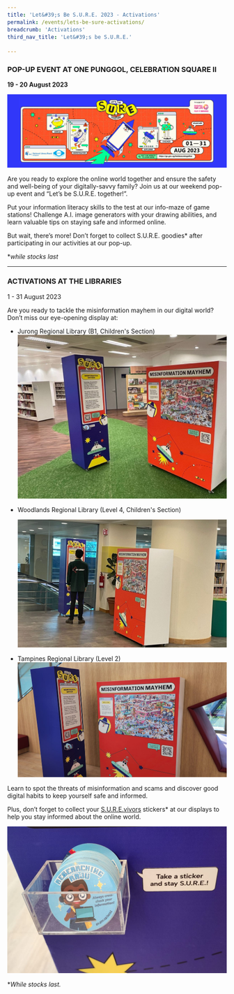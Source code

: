 ```yaml
---
title: 'Let&#39;s Be S.U.R.E. 2023 - Activations'
permalink: /events/lets-be-sure-activations/
breadcrumb: 'Activations'
third_nav_title: 'Let&#39;s be S.U.R.E.'

---
```


### **POP-UP EVENT AT ONE PUNGGOL, CELEBRATION SQUARE II**

**19 - 20 August 2023**

 ![](/images/letsbesure-activations.png)

Are you ready to explore the online world together and ensure the safety and well-being of your digitally-savvy family? Join us at our weekend pop-up event and “Let’s be S.U.R.E. together!”. 

 

Put your information literacy skills to the test at our info-maze of game stations! Challenge A.I. image generators with your drawing abilities, and learn valuable tips on staying safe and informed online. 

 

But wait, there’s more! Don’t forget to collect S.U.R.E. goodies* after participating in our activities at our pop-up. 

 

**while stocks last*

<hr>

### **ACTIVATIONS AT THE LIBRARIES**

1 - 31 August 2023

 

Are you ready to tackle the misinformation mayhem in our digital world? Don’t miss our eye-opening display at:

- Jurong Regional Library (B1, Children's Section)![](/images/misinformation-mayhem-jrl.jpg)

  

- Woodlands Regional Library (Level 4, Children's Section) 

  ![](/images/misinformation-mayhem-wrl.jpg)

  

- Tampines Regional Library (Level 2)
  ![](/images/misinformation-mayhem-trl.jpg)

 

Learn to spot the threats of misinformation and scams and discover good digital habits to keep yourself safe and informed. 

 

Plus, don’t forget to collect your [S.U.R.E.vivors](/tng/surevivors/) stickers* at our displays to help you stay informed about the online world. 

 ![](/images/misinformation-mayhem-stickers.jpg)

**While stocks last.*

